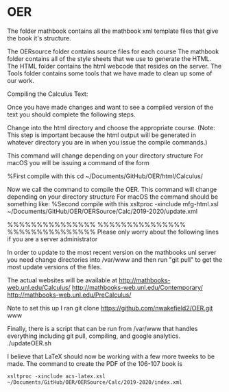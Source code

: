 # OER

The folder mathbook contains all the mathbook xml template files that give the book it's structure.

The OERsource folder contains source files for each course
The mathbook folder contains all of the style sheets that we use to generate the HTML.  
The HTML folder contains the html webcode that resides on the server.
The Tools folder contains some tools that we have made to clean up some of our work.




Compiling the Calculus Text:

Once you have made changes and want to see a compiled version of the text you should complete the following steps.

Change into the html directory and choose the appropriate course. 
(Note:  This step is important because the html output will be generated in whatever directory you are in when 
you issue the compile commands.)

This command will change depending on your directory structure 
For macOS you will be issuing a command of the form

%First compile with this
cd ~/Documents/GitHub/OER/html/Calculus/

Now we call the command to compile the OER.  This command will change depending on your directory structure 
For macOS the command should be something like:
%Second compile with this
xsltproc -xinclude mfg-html.xsl ~/Documents/GitHub/OER/OERSource/Calc/2019-2020/update.xml 

%%%%%%%%%%%%%%%
%%%%%%%%%%%%%%%
%%%%%%%%%%%%%%%
Please only worry about the following lines if you are a server administrator

In order to update to the most recent version on the mathbooks unl server you need change directories into /var/www and then run "git pull" to get the most update versions of the files.

The actual websites will be available at 
http://mathbooks-web.unl.edu/Calculus/
http://mathbooks-web.unl.edu/Contemporary/
http://mathbooks-web.unl.edu/PreCalculus/


Note to set this up I ran
git clone https://github.com/nwakefield2/OER.git www

Finally, there is a script that can be run from /var/www that handles everything including git pull, compiling, and google analytics.
./updateOER.sh

I believe that LaTeX should now be working with a few more tweeks to be made.  The command to create the PDF of the 106-107 book is
	
	xsltproc -xinclude acs-latex.xsl ~/Documents/GitHub/OER/OERSource/Calc/2019-2020/index.xml
